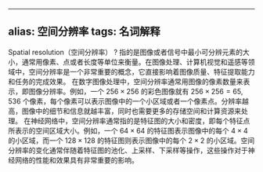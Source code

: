 
---
alias: 空间分辨率
tags: 名词解释 
---


Spatial resolution（空间分辨率）
?
指的是图像或者信号中最小可分辨元素的大小，通常用像素、点或者长度等单位来衡量。在图像处理、计算机视觉和遥感等领域中，空间分辨率是一个非常重要的概念，它直接影响着图像质量、特征提取能力和任务的完成效果。
在数字图像处理中，空间分辨率通常用图像的像素数量来表示，即图像分辨率。例如，一个 $256\times256$ 的彩色图像就有 $256\times256=65,536$ 个像素，每个像素可以表示图像中的一个小区域或者一个像素点。分辨率越高，图像中的细节和信息就越丰富，同时也需要更多的存储空间和计算资源来处理。
在神经网络中，空间分辨率通常指的是特征图的大小和密度，即每个特征点所表示的空间区域大小。例如，一个 $64\times64$ 的特征图表示图像中的每个 $4\times4$ 的小区域，而一个 $128\times128$ 的特征图则表示图像中的每个 $2\times2$ 的小区域。空间分辨率的变化通常伴随着特征图的池化、上采样、下采样等操作，这些操作对于神经网络的性能和效果具有非常重要的影响。
<!--SR:!2023-05-21,5,210-->
